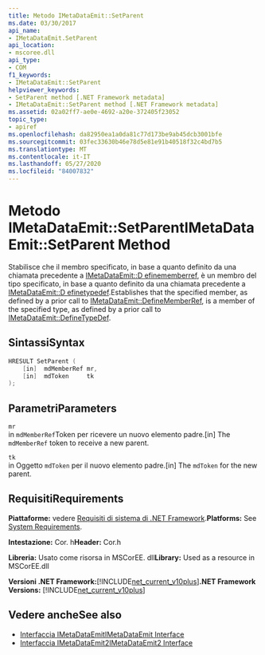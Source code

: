 ```yaml
---
title: Metodo IMetaDataEmit::SetParent
ms.date: 03/30/2017
api_name:
- IMetaDataEmit.SetParent
api_location:
- mscoree.dll
api_type:
- COM
f1_keywords:
- IMetaDataEmit::SetParent
helpviewer_keywords:
- SetParent method [.NET Framework metadata]
- IMetaDataEmit::SetParent method [.NET Framework metadata]
ms.assetid: 02a02ff7-ae0e-4692-a20e-372405f23052
topic_type:
- apiref
ms.openlocfilehash: da82950ea1a0da81c77d173be9ab45dcb3001bfe
ms.sourcegitcommit: 03fec33630b46e78d5e81e91b40518f32c4bd7b5
ms.translationtype: MT
ms.contentlocale: it-IT
ms.lasthandoff: 05/27/2020
ms.locfileid: "84007832"
---
```

# <a name="imetadataemitsetparent-method"></a><span data-ttu-id="b4c89-102">Metodo IMetaDataEmit::SetParent</span><span class="sxs-lookup"><span data-stu-id="b4c89-102">IMetaDataEmit::SetParent Method</span></span>
<span data-ttu-id="b4c89-103">Stabilisce che il membro specificato, in base a quanto definito da una chiamata precedente a [IMetaDataEmit::D efinememberref](../../../../docs/framework/unmanaged-api/metadata/imetadataemit-definememberref-method.md), è un membro del tipo specificato, in base a quanto definito da una chiamata precedente a [IMetaDataEmit::D efinetypedef](imetadataemit-definetypedef-method.md).</span><span class="sxs-lookup"><span data-stu-id="b4c89-103">Establishes that the specified member, as defined by a prior call to [IMetaDataEmit::DefineMemberRef](../../../../docs/framework/unmanaged-api/metadata/imetadataemit-definememberref-method.md), is a member of the specified type, as defined by a prior call to [IMetaDataEmit::DefineTypeDef](imetadataemit-definetypedef-method.md).</span></span>  
  
## <a name="syntax"></a><span data-ttu-id="b4c89-104">Sintassi</span><span class="sxs-lookup"><span data-stu-id="b4c89-104">Syntax</span></span>  
  
```cpp  
HRESULT SetParent (
    [in]  mdMemberRef mr,
    [in]  mdToken     tk
);  
```  
  
## <a name="parameters"></a><span data-ttu-id="b4c89-105">Parametri</span><span class="sxs-lookup"><span data-stu-id="b4c89-105">Parameters</span></span>  
 `mr`  
 <span data-ttu-id="b4c89-106">in `mdMemberRef`Token per ricevere un nuovo elemento padre.</span><span class="sxs-lookup"><span data-stu-id="b4c89-106">[in] The `mdMemberRef` token to receive a new parent.</span></span>  
  
 `tk`  
 <span data-ttu-id="b4c89-107">in Oggetto `mdToken` per il nuovo elemento padre.</span><span class="sxs-lookup"><span data-stu-id="b4c89-107">[in] The `mdToken` for the new parent.</span></span>  
  
## <a name="requirements"></a><span data-ttu-id="b4c89-108">Requisiti</span><span class="sxs-lookup"><span data-stu-id="b4c89-108">Requirements</span></span>  
 <span data-ttu-id="b4c89-109">**Piattaforme:** vedere [Requisiti di sistema di .NET Framework](../../get-started/system-requirements.md).</span><span class="sxs-lookup"><span data-stu-id="b4c89-109">**Platforms:** See [System Requirements](../../get-started/system-requirements.md).</span></span>  
  
 <span data-ttu-id="b4c89-110">**Intestazione:** Cor. h</span><span class="sxs-lookup"><span data-stu-id="b4c89-110">**Header:** Cor.h</span></span>  
  
 <span data-ttu-id="b4c89-111">**Libreria:** Usato come risorsa in MSCorEE. dll</span><span class="sxs-lookup"><span data-stu-id="b4c89-111">**Library:** Used as a resource in MSCorEE.dll</span></span>  
  
 <span data-ttu-id="b4c89-112">**Versioni .NET Framework:**[!INCLUDE[net_current_v10plus](../../../../includes/net-current-v10plus-md.md)]</span><span class="sxs-lookup"><span data-stu-id="b4c89-112">**.NET Framework Versions:** [!INCLUDE[net_current_v10plus](../../../../includes/net-current-v10plus-md.md)]</span></span>  
  
## <a name="see-also"></a><span data-ttu-id="b4c89-113">Vedere anche</span><span class="sxs-lookup"><span data-stu-id="b4c89-113">See also</span></span>

- [<span data-ttu-id="b4c89-114">Interfaccia IMetaDataEmit</span><span class="sxs-lookup"><span data-stu-id="b4c89-114">IMetaDataEmit Interface</span></span>](imetadataemit-interface.md)
- [<span data-ttu-id="b4c89-115">Interfaccia IMetaDataEmit2</span><span class="sxs-lookup"><span data-stu-id="b4c89-115">IMetaDataEmit2 Interface</span></span>](imetadataemit2-interface.md)
